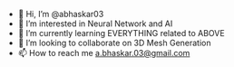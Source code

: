 - 👋 Hi, I’m @abhaskar03
- 👀 I’m interested in Neural Network and AI
- 🌱 I’m currently learning EVERYTHING related to ABOVE
- 💞️ I’m looking to collaborate on 3D Mesh Generation
- 📫 How to reach me a.bhaskar.03@gmail.com

<!---
abhaskar03/abhaskar03 is a ✨ special ✨ repository because its `README.md` (this file) appears on your GitHub profile.
You can click the Preview link to take a look at your changes.
--->
